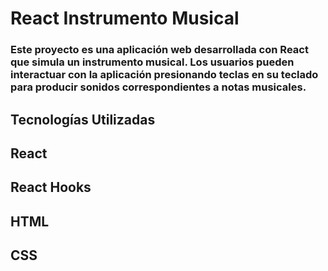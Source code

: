 # React Instrumento Musical
### Este proyecto es una aplicación web desarrollada con React que simula un instrumento musical. Los usuarios pueden interactuar con la aplicación presionando teclas en su teclado para producir sonidos correspondientes a notas musicales.
## Tecnologías Utilizadas
## React
## React Hooks
## HTML 
## CSS
